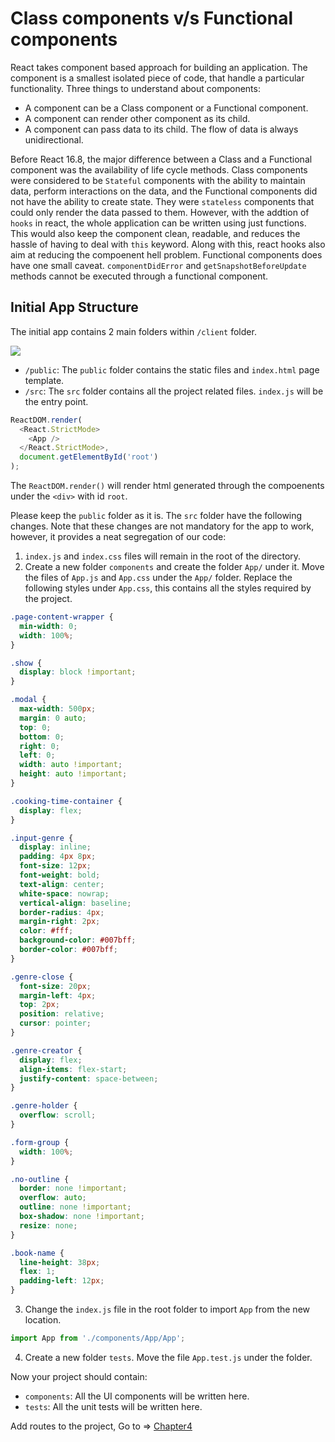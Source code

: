# Class components v/s Functional components

React takes component based approach for building an application. The component is a smallest isolated piece of code, that handle a particular functionality. Three things to understand about components:

- A component can be a Class component or a Functional component.
- A component can render other component as its child.
- A component can pass data to its child. The flow of data is always unidirectional.

Before React 16.8, the major difference between a Class and a Functional component was the availability of life cycle methods. Class components were considered to be `Stateful` components with the ability to maintain data, perform interactions on the data, and the Functional components did not have the ability to create state. They were `stateless` components that could only render the data passed to them. However, with the addtion of `hooks` in react, the whole application can be written using just functions. This would also keep the component clean, readable, and reduces the hassle of having to deal with `this` keyword. Along with this, react hooks also aim at reducing the compoenent hell problem. Functional components does have one small caveat. `componentDidError` and `getSnapshotBeforeUpdate` methods cannot be executed through a functional component. 

## Initial App Structure

The initial app contains 2 main folders within `/client` folder. 

<img src="https://i.imgur.com/l7WkthU.png" />

- `/public`: The `public` folder contains the static files and `index.html` page template.
- `/src`: The `src` folder contains all the project related files. `index.js` will be the entry point.

```javascript
ReactDOM.render(
  <React.StrictMode>
    <App />
  </React.StrictMode>,
  document.getElementById('root')
);
```

The `ReactDOM.render()` will render html generated through the compoenents under the `<div>` with id `root`.

Please keep the `public` folder as it is. The `src` folder have the following changes. Note that these changes are not mandatory for the app to work, however, it provides a neat segregation of our code:

1. `index.js` and `index.css` files will remain in the root of the directory.
2. Create a new folder `components` and create the folder `App/` under it. Move the files of `App.js` and `App.css` under the `App/` folder. Replace the following styles under `App.css`, this contains all the styles required by the project.

```css
.page-content-wrapper {
  min-width: 0;
  width: 100%;
}

.show {
  display: block !important;
}

.modal {
  max-width: 500px;
  margin: 0 auto;
  top: 0;
  bottom: 0;
  right: 0;
  left: 0;
  width: auto !important;
  height: auto !important;
}

.cooking-time-container {
  display: flex;
}

.input-genre {
  display: inline;
  padding: 4px 8px;
  font-size: 12px;
  font-weight: bold;
  text-align: center;
  white-space: nowrap;
  vertical-align: baseline;
  border-radius: 4px;
  margin-right: 2px;
  color: #fff;
  background-color: #007bff;
  border-color: #007bff;
}

.genre-close {
  font-size: 20px;
  margin-left: 4px;
  top: 2px;
  position: relative;
  cursor: pointer;
}

.genre-creator {
  display: flex;
  align-items: flex-start;
  justify-content: space-between;
}

.genre-holder {
  overflow: scroll;
}

.form-group {
  width: 100%;
}

.no-outline {
  border: none !important;
  overflow: auto;
  outline: none !important;
  box-shadow: none !important;
  resize: none;
}

.book-name {
  line-height: 38px;
  flex: 1;
  padding-left: 12px;
}
```
3. Change the `index.js` file in the root folder to import `App` from the new location.
```javascript
import App from './components/App/App';
```
4. Create a new folder `tests`. Move the file `App.test.js` under the folder.


Now your project should contain: 
- `components`: All the UI components will be written here.
- `tests`: All the unit tests will be written here.

Add routes to the project, Go to => [Chapter4](/lessons/chapter4.md)
